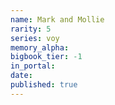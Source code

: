 ```yaml
---
name: Mark and Mollie
rarity: 5
series: voy
memory_alpha:
bigbook_tier: -1
in_portal:
date:
published: true
---
```



